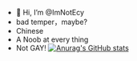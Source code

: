 - 👋 Hi, I’m @ImNotEcy
- bad temper，maybe?
- Chinese
- A Noob at every thing
- Not GAY!
[![Anurag's GitHub stats](https://github-readme-stats.vercel.app/api?username=ImNotEcy)](https://github.com/anuraghazra/github-readme-stats)
<!---
ImNotEcy/ImNotEcy is a ✨ special ✨ repository because its `README.md` (this file) appears on your GitHub profile.
You can click the Preview link to take a look at your changes.
--->
